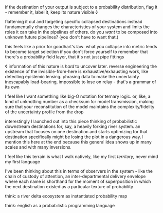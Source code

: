 if the destination of your output is subject to a probability distribution, flag it - remember it, label it, keep its nature visible ◊

flattening it out and targeting specific collapsed destinations instead fundamentally changes the characteristics of your system and limits the roles it can take in the pipelines of others. do you *want* to be composed into unknown future pipelines? (you don't have to want that.)

this feels like a prior for goodhart's law: what you collapse into metric tends to become target selection if you don't force yourself to remember that there's a probability field layer, that it's not just pipe fittings

◊ information of this nature is *hard* to uncover later. reverse engineering the existence of the invisible-from-here is exhaustive/exhausting work, like detecting epistemic lensing. phrasing data to make the uncertainty inescapably load-bearing, impossible to lose on relay - that's a grammar of its own

I feel like I want something like big-O notation for ternary logic. or, like, a kind of unknotting number as a checksum for model transmission, making sure that your reconstitution of the model maintains the complexity/fidelity of the uncertainty profile from the drop

interestingly I launched out into this piece thinking of probabilistic downstream destinations for, say, a heavily forking river system. an upstream that focuses on one destination and starts optimizing for that destination specifically might be losing the plot in a dangerous way. I mention this here at the end because this general idea shows up in many scales and with many inversions.

I feel like this terrain is what I walk natively, like my first *territory*, never mind my first language

I've been thinking about this in terms of observers in the system - like the chain of custody of attention, an inter-departmental delivery envelope where each name is shorthand for the moment of superposition in which the next destination existed as a particular texture of probability

think: a river delta ecosystem as instantiated probability map

think: english as a probabilistic programming language
